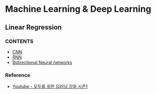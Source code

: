 Machine Learning & Deep Learning
===================================
Linear Regression
------------------------------------

### CONTENTS
* [CNN](#cnn)
* [RNN](#rnn)
* [Bidirectional Neural networks](#bidirectional-neural-networks)

### Reference
* [Youtube - 모두를 위한 딥러닝 강좌 시즌1](https://www.youtube.com/watch?v=BS6O0zOGX4E&list=PLlMkM4tgfjnLSOjrEJN31gZATbcj_MpUm&index=1)
